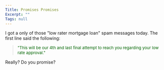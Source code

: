 ```yaml
---
Title: Promises Promises
Excerpt: ""
Tags: null
---
```

I got a only of those "low rater mortgage loan" spam messages today. The first line said the following:

<blockquote dir=ltr style="MARGIN-RIGHT: 0px"><font color=#006400 size=2>
"This will be our 4th and last final attempt to reach you regarding your low rate approval."
</font></blockquote>
Really? Do you promise? 
